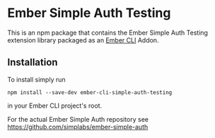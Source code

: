 #  Ember Simple Auth Testing

This is an npm package that contains the Ember Simple Auth Testing extension
library packaged as an [Ember CLI](https://github.com/stefanpenner/ember-cli)
Addon.

## Installation

To install simply run

```
npm install --save-dev ember-cli-simple-auth-testing
```

in your Ember CLI project's root.

For the actual Ember Simple Auth repository see
https://github.com/simplabs/ember-simple-auth
